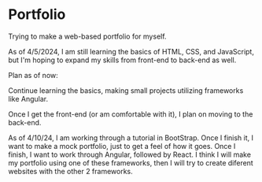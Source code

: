 # Portfolio
Trying to make a web-based portfolio for myself.

As of 4/5/2024, I am still learning the basics of HTML, CSS, and JavaScript, but I'm hoping to expand my skills from front-end to back-end as well.

Plan as of now:

Continue learning the basics, making small projects utilizing frameworks like Angular.

Once I get the front-end (or am comfortable with it), I plan on moving to the back-end.

As of 4/10/24, I am working through a tutorial in BootStrap. Once I finish it, I want to make a mock portfolio, just to get a feel of how it goes. Once I finish, I want to work through Angular, followed by React. I think I will make my portfolio using one of these frameworks, then I will try to create diferent websites with the other 2 frameworks.
